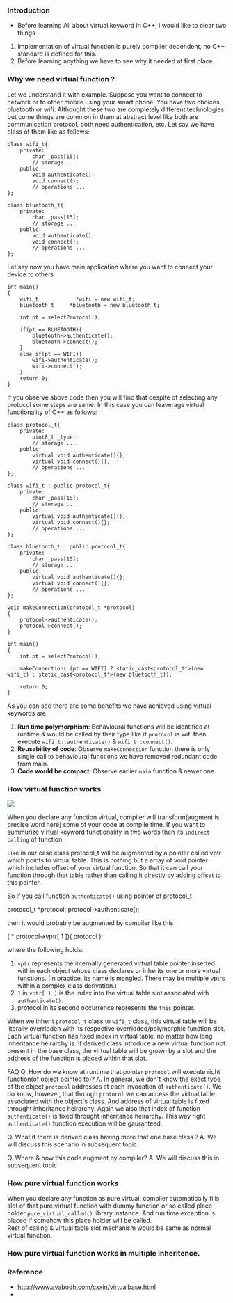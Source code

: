 ### Introduction
- Before learning All about virtual keyword in C++, i would like to clear two things 
1. Implementation of virtual function is purely compiler dependent, no C++ standard is defined for this.
2. Before learning anything we have to see why it needed at first place.

### Why we need virtual function ?
Let we understand it with example.
Suppose you want to connect to network or to other mobile using your smart phone.
You have two choices bluetooth or wifi.
Althought these two are completely different technologies but come things are common in them at abstract level like both are communication protocol, both need authentication, etc.
Let say we have class of them like as follows:
```
class wifi_t{
	private:
		char _pass[15];
		// storage ...
	public:
		void authenticate();
		void connect();
		// operations ...
};

class bluetooth_t{
	private:
		char _pass[15];
		// storage ...
	public:
		void authenticate();
		void connect();
		// operations ...
};
```
Let say now you have main application where you want to connect your device to others
```
int main()
{
	wifi_t 			  *wifi = new wifi_t;
	bluetooth_t 	*bluetooth = new bluetooth_t;

	int pt = selectProtocol();
	
	if(pt == BLUETOOTH){
		bluetooth->authenticate();
		bluetooth->connect();
	}
	else if(pt == WIFI){
		wifi->authenticate();
		wifi->connect();
	}
	return 0;
}
```
If you observe above code then you will find that despite of selecting any protocol some steps are same.
In this case you can leaverage virtual functionality of C++ as follows:

```
class protocol_t{
	private:
		uint8_t _type;
		// storage ...
	public:
		virtual void authenticate(){};
		virtual void connect(){};
		// operations ...
};

class wifi_t : public protocol_t{
	private:
		char _pass[15];
		// storage ...
	public:
		virtual void authenticate(){};
		virtual void connect(){};
		// operations ...
};

class bluetooth_t : public protocol_t{
	private:
		char _pass[15];
		// storage ...
	public:
		virtual void authenticate(){};
		virtual void connect(){};
		// operations ...
};

void makeConnection(protocol_t *protocol)
{
	protocol->authenticate();
	protocol->connect();
}	

int main()
{
	int pt = selectProtocol();
  
	makeConnection( (pt == WIFI) ? static_cast<protocol_t*>(new wifi_t) : static_cast<protocol_t*>(new bluetooth_t));	

	return 0;
}
```

As you can see there are some benefits we have achieved using virtual keywords are 
1. **Run time polymorphism**: Behavioural functions will be identified at runtime & would be called by their type like if `protocol` is wifi then execute `wifi_t::authenticate()` & `wifi_t::connect()`.
2. **Reusability of code**: Observe `makeConnection` function there is only single call to behavioural functions we have removed redundant code from main.
3. **Code would be compact**: Observe earlier `main` function & newer one.

### How virtual function works
![](https://github.com/VisheshPatel/CPP_Templates/blob/master/images/How%20virtual%20function%20works.png)

When you declare any function virtual, compiler will transform(augment is precise word here) some of your code at compile time.
If you want to summurize virtual keyword functionality in two words then its `indirect calling` of function.

Like in our case class protocol_t will be augmented by a pointer called vptr which points to virtual table.
This is nothing but a array of void pointer which includes offset of your virtual function. So that it can call your function through that table rather than calling it directly by adding offset to this pointer.

So if you call function `authenticate()` using pointer of protocol_t 

protocol_t *protocol;
protocol->authenticate();

then it would probably be augmented by compiler like this

( * protocol->vptr[ 1 ])( protocol ); 

where the following holds:
1. `vptr` represents the internally generated virtual table pointer inserted within each object whose class
declares or inherits one or more virtual functions. (In practice, its name is mangled. There may be
multiple vptrs within a complex class derivation.)
2. `1` in `vptr[ 1 ]` is the index into the virtual table slot associated with `authenticate()`.
3. protocol in its second occurrence represents the `this` pointer.

When we inherit `protocol_t` class to `wifi_t` class, this virtual table will be literally overridden with its respective overridded/polymorphic function slot. Each virtual function has fixed index in virtual table, no matter how long inheritance heirarchy is.
If derived class introduce a new virtual function not present in the base class, the virtual table will be grown by a slot and the address of the function is placed within that slot.

FAQ
Q. How do we know at runtime that pointer `protocol` will execute right function(of object pointed to)?
A. In general, we don't know the exact type of the object `protocol` addresses at each invocation of `authenticate()`. 
We do know, however, that through `protocol` we can access the virtual table associated with the object's class.
And address of virtual table is fixed throught inheritance heirarchy.
Again we also that index of function `authenticate()` is fixed throught inheritance heirarchy.
This way right `authenticate()` function execution will be gauranteed. 

Q. What if there is derived class having more that one base class ?
A. We will discuss this scenario in subsequent topic.

Q. Where & how this code augment by compiler?
A. We will discuss this in subsequent topic.

### How pure virtual function works
When you declare any function as pure virtual, compiler automatically fills slot of that pure virtual function with dummy function or so called place holder `pure_virtual_called()` library instance. And run time exception is placed if somehow this place holder will be called.  
Rest of calling & virtual table slot mechanism would be same as normal virtual function.
### How pure virtual function works in multiple inheritence.



### Reference 
- http://www.avabodh.com/cxxin/virtualbase.html
- 
